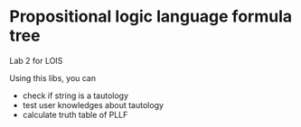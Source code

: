 # Propositional logic language formula tree

Lab 2 for LOIS

Using this libs, you can
 * check if string is a tautology
 * test user knowledges about tautology
 * calculate truth table of PLLF